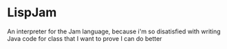 # LispJam
An interpreter for the Jam language, because i'm so disatisfied with writing Java code for class that I want to prove I can do better